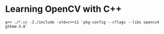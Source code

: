 # Learning OpenCV with C++


```g++ ./*.cc -I./include -std=c++11 `pkg-config --cflags --libs opencv4 gtkmm-3.0` ```